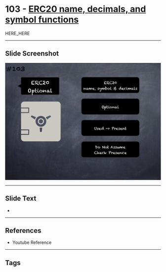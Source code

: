 # 103 - [ERC20 name, decimals, and symbol functions](ERC20%20name,%20decimals,%20and%20symbol%20functions.md)

HERE_HERE

___
## Slide Screenshot
![0103.png](../images/pitfalls_and_best_practices201/103.png)
___
## Slide Text
- 
___
## References
- Youtube Reference
___
## Tags